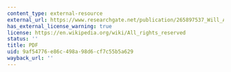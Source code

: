 ```yaml
---
content_type: external-resource
external_url: https://www.researchgate.net/publication/265897537_Will_Asia's_Past_Be_Its_Future
has_external_license_warning: true
license: https://en.wikipedia.org/wiki/All_rights_reserved
status: ''
title: PDF
uid: 9af54776-e86c-498a-98d6-cf7c55b5a629
wayback_url: ''
---
```

